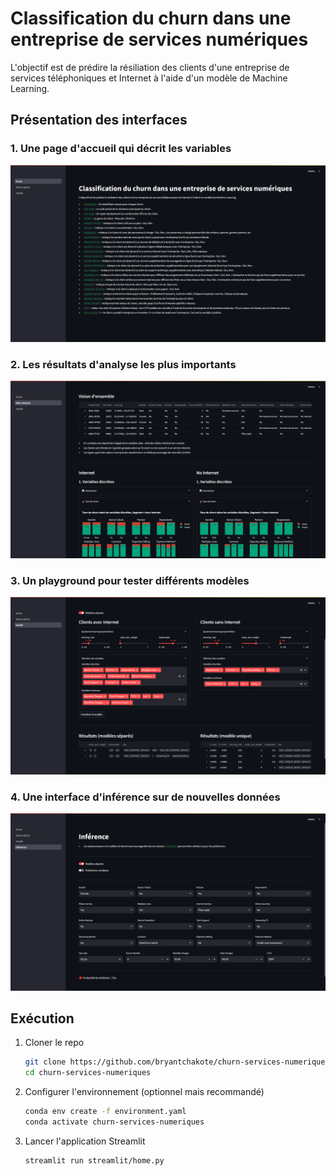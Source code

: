 # Classification du churn dans une entreprise de services numériques

L'objectif est de prédire la résiliation des clients d'une entreprise de services téléphoniques et Internet à l'aide d'un modèle de Machine Learning.

## Présentation des interfaces

### 1. Une page d'accueil qui décrit les variables

![home](./images/home.png)

### 2. Les résultats d'analyse les plus importants

![data-analysis](./images/data-analysis.png)

### 3. Un playground pour tester différents modèles

![model](./images/model.png)

### 4. Une interface d'inférence sur de nouvelles données

![inference](./images/inference.png)

## Exécution

1. Cloner le repo

    ```sh
    git clone https://github.com/bryantchakote/churn-services-numeriques.git
    cd churn-services-numeriques
    ```

2. Configurer l'environnement (optionnel mais recommandé)

    ```sh
    conda env create -f environment.yaml
    conda activate churn-services-numeriques
    ```

3. Lancer l'application Streamlit

    ```sh
    streamlit run streamlit/home.py
    ```
